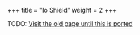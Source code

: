+++
title = "Io Shield"
weight = 2
+++

TODO: [Visit the old page until this is ported](https://old.alchitry.com/io-element)